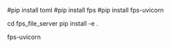 #pip install toml
#pip install fps
#pip install fps-uvicorn

cd fps_file_server
pip install -e .

fps-uvicorn
